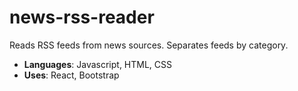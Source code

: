 # news-rss-reader
Reads RSS feeds from news sources. Separates feeds by category.

* **Languages**: Javascript, HTML, CSS
* **Uses**: React, Bootstrap
